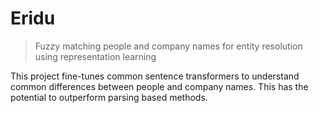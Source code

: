 # Eridu

> Fuzzy matching people and company names for entity resolution using representation learning

This project fine-tunes common sentence transformers to understand common differences between people and company names. This has the potential to outperform parsing based methods.
